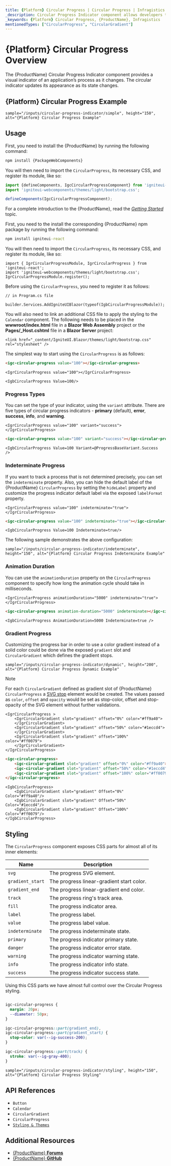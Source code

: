 ```yaml
---
title: {Platform} Circular Progress | Circular Progress | Infragistics
_description: Circular Progress Indicator component allows developers to display progress in a circle with endless customization options.
_keywords: {Platform} Circular Progress, {ProductName}, Infragistics
mentionedTypes: ["CircularProgress", "CircularGradient"]
---
```


# {Platform} Circular Progress Overview
The {ProductName} Circular Progress Indicator component provides a visual indicator of an application’s process as it changes. The circular indicator updates its appearance as its state changes.

## {Platform} Circular Progress Example

`sample="/inputs/circular-progress-indicator/simple", height="150", alt="{Platform} Circular Progress Example"`

<div class="divider--half"></div>

## Usage

<!-- WebComponents -->
First, you need to install the {ProductName} by running the following command:

```cmd
npm install {PackageWebComponents}
```

You will then need to import the `CircularProgress`, its necessary CSS, and register its module, like so:

```ts
import {defineComponents, IgcCircularProgressComponent} from 'igniteui-webcomponents';
import 'igniteui-webcomponents/themes/light/bootstrap.css';

defineComponents(IgcCircularProgressComponent);
```

For a complete introduction to the {ProductName}, read the [*Getting Started*](../general-getting-started.md) topic.

<!-- end: WebComponents -->

<!-- React -->
First, you need to the install the corresponding {ProductName} npm package by running the following command:

```cmd
npm install igniteui-react
```

You will then need to import the `CircularProgress`, its necessary CSS, and register its module, like so:

```tsx
import { IgrCircularProgressModule, IgrCircularProgress } from 'igniteui-react';
import 'igniteui-webcomponents/themes/light/bootstrap.css';
IgrCircularProgressModule.register();
```
<!-- end: React -->

<!-- Blazor -->

Before using the `CircularProgress`, you need to register it as follows:

```razor
// in Program.cs file

builder.Services.AddIgniteUIBlazor(typeof(IgbCircularProgressModule));
```

You will also need to link an additional CSS file to apply the styling to the `Calendar` component. The following needs to be placed in the **wwwroot/index.html** file in a **Blazor Web Assembly** project or the **Pages/_Host.cshtml** file in a **Blazor Server** project:

```razor
<link href="_content/IgniteUI.Blazor/themes/light/bootstrap.css" rel="stylesheet" />
```
<!-- end: Blazor -->

The simplest way to start using the `CircularProgress` is as follows:

```html
<igc-circular-progress value="100"></igc-circular-progress>
```

```tsx
<IgrCircularProgress value="100"></IgrCircularProgress>
```

```razor
<IgbCircularProgress Value=100/>
```

### Progress Types

You can set the type of your indicator, using the  `variant` attribute. There are five types of circular progress indicators - **primary** (default), **error**, **success**, **info**, and **warning**.

```tsx
<IgrCircularProgress value="100" variant="success"></IgrCircularProgress>
```

```html
<igc-circular-progress value="100" variant="success"></igc-circular-progress>
```

```razor
<IgbCircularProgress Value=100 Variant=@ProgressBaseVariant.Success  />
 ```

### Indeterminate Progress

If you want to track a process that is not determined precisely, you can set the `indeterminate` property. Also, you can hide the default label of the {ProductName} `CircularProgress` by setting the `hideLabel` property and customize the progress indicator default label via the exposed `labelFormat` property.

```tsx
<IgrCircularProgress value="100" indeterminate="true"></IgrCircularProgress>
```

```html
<igc-circular-progress value="100" indeterminate="true"></igc-circular-progress>
```

```razor
<IgbCircularProgress Value=100 Indeterminate=true/>
```

The following sample demonstrates the above configuration:

`sample="/inputs/circular-progress-indicator/indeterminate", height="150", alt="{Platform} Circular Progress Indeterminate Example"`



<div class="divider--half"></div>

### Animation Duration

You can use the `animationDuration` property on the `CircularProgress` component to specify how long the animation cycle should take in milliseconds.

```tsx
<IgrCircularProgress animationDuration="5000" indeterminate="true"></IgrCircularProgress>
```

```html
<igc-circular-progress animation-duration="5000" indeterminate></igc-circular-progress>
```

```razor
<IgbCircularProgress AnimationDuration=5000 Indeterminate=true />
```

### Gradient Progress

Customizing the progress bar in order to use a color gradient instead of a solid color could be done via the exposed `gradient` slot and `CircularGradient` which defines the gradient stops.

`sample="/inputs/circular-progress-indicator/dynamic", height="200", alt="{Platform} Circular Progress Dynamic Example"`



> [!Note]
>For each `CircularGradient` defined as gradient slot of {ProductName} `CircularProgress` a [SVG stop](https://developer.mozilla.org/en-US/docs/Web/SVG/Element/stop) element would be created. The values passed as `color`, `offset` and `opacity` would be set as stop-color, offset and stop-opacity of the SVG element without further validations.

```tsx
<IgrCircularProgress >
    <IgrCircularGradient slot="gradient" offset="0%" color="#ff9a40">
    </IgrCircularGradient>
    <IgrCircularGradient slot="gradient" offset="50%" color="#1eccd4">
    </IgrCircularGradient>
    <IgrCircularGradient slot="gradient" offset="100%" color="#ff0079">
    </IgrCircularGradient>
</IgrCircularProgress>
```

```html
<igc-circular-progress>
    <igc-circular-gradient slot="gradient" offset="0%" color="#ff9a40"></igc-circular-gradient>
    <igc-circular-gradient slot="gradient" offset="50%" color="#1eccd4"></igc-circular-gradient>
    <igc-circular-gradient slot="gradient" offset="100%" color="#ff0079"></igc-circular-gradient>
</igc-circular-progress>
```

```razor
<IgbCircularProgress>
    <IgbCircularGradient slot="gradient" Offset="0%"   Color="#ff9a40"/>
    <IgbCircularGradient slot="gradient" Offset="50%"  Color="#1eccd4"/>
    <IgbCircularGradient slot="gradient" Offset="100%" Color="#ff0079"/>
</IgbCircularProgress>
```

<div class="divider--half"></div>

## Styling

The `CircularProgress` component exposes CSS parts for almost all of its inner elements:

|Name|Description|
|--|--|
| `svg`               | The progress SVG element.                 |
| `gradient_start`     | The progress linear-gradient start color. |
| `gradient_end`       | The progress linear-gradient end color.   |
| `track`              | The progress ring's track area.           |
| `fill`               | The progress indicator area.              |
| `label`              | The progress label.                       |
| `value`              | The progress label value.                 |
| `indeterminate`      | The progress indeterminate state.         |
| `primary`            | The progress indicator primary state.     |
| `danger`             | The progress indicator error state.       |
| `warning`            | The progress indicator warning state.     |
| `info`               | The progress indicator info state.        |
| `success`            | The progress indicator success state.     |

Using this CSS parts we have almost full control over the Circular Progress styling.

```css

igc-circular-progress {
  margin: 20px;
  --diameter: 50px;
}

igc-circular-progress::part(gradient_end),
igc-circular-progress::part(gradient_start) {
  stop-color: var(--ig-success-200);
}

igc-circular-progress::part(track) {
  stroke: var(--ig-gray-400);
}

```

`sample="/inputs/circular-progress-indicator/styling", height="150", alt="{Platform} Circular Progress Styling"`


## API References

 - `Button`
 - `Calendar`
 - `CircularGradient`
 - `CircularProgress`
 - [`Styling & Themes`](../themes/overview.md)


## Additional Resources

* [{ProductName} **Forums**]({ForumsLink})
* [{ProductName} **GitHub**]({GithubLink})
